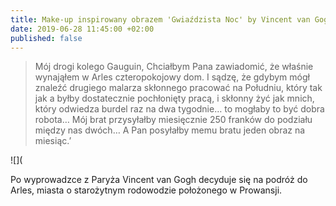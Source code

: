 ```yaml
---
title: Make-up inspirowany obrazem 'Gwiaździsta Noc' by Vincent van Gogh
date: 2019-06-28 11:45:00 +02:00
published: false
---
```


>
> Mój drogi kolego Gauguin,
Chciałbym Pana zawiadomić, że właśnie wynająłem w Arles czteropokojowy dom. I sądzę, że gdybym mógł znaleźć drugiego malarza skłonnego pracować na Południu, który tak jak a byłby dostatecznie pochłonięty pracą, i skłonny żyć jak mnich, który odwiedza burdel raz na dwa tygodnie… to mogłaby to być dobra robota… Mój brat przysyłałby miesięcznie 250 franków do podziału między nas dwóch… A Pan posyłałby memu bratu jeden obraz na miesiąc.’

![](


Po wyprowadzce z Paryża Vincent van Gogh decyduje się na podróż do Arles, miasta o starożytnym rodowodzie położonego w Prowansji. 
